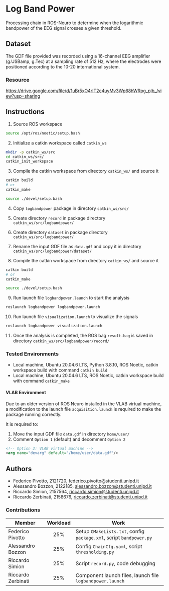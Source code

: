 # Log Band Power
Processing chain in ROS-Neuro to determine when the logarithmic bandpower of the EEG signal crosses a given threshold.

## Dataset
The GDF file provided was recorded using a 16-channel EEG amplifier (g.USBamp, g.Tec) at a sampling rate of 512 Hz, where the electrodes were positioned according to the 10-20 international system.

### Resource
https://drive.google.com/file/d/1uBr5xO4rIT2c4uyMv3Wp68hWRpg_plb_/view?usp=sharing

## Instructions

1. Source ROS workspace
```bash
source /opt/ros/noetic/setup.bash
```

2. Initialize a catkin workspace called `catkin_ws`
```bash
mkdir -p catkin_ws/src
cd catkin_ws/src/
catkin_init_workspace
```

3. Compile the catkin workspace from directory `catkin_ws/` and source it
```bash
catkin build
# or
catkin_make

source ./devel/setup.bash
```

4. Copy `logbandpower` package in directory `catkin_ws/src/`

5. Create directory `record` in package directory `catkin_ws/src/logbandpower/`

6. Create directory `dataset` in package directory `catkin_ws/src/logbandpower/`

7. Rename the input GDF file as `data.gdf` and copy it in directory `catkin_ws/src/logbandpower/dataset/`

8. Compile the catkin workspace from directory `catkin_ws/` and source it
```bash
catkin build
# or
catkin_make

source ./devel/setup.bash
```

9. Run launch file `logbandpower.launch` to start the analysis
```bash
roslaunch logbandpower logbandpower.launch
```

10. Run launch file `visualization.launch` to visualize the signals
```bash
roslaunch logbandpower visualization.launch
```
 
11. Once the analysis is completed, the ROS bag `result.bag` is saved in directory `catkin_ws/src/logbandpower/record/` 

### Tested Environments
- Local machine, Ubuntu 20.04.6 LTS, Python 3.8.10, ROS Noetic, catkin workspace build with command `catkin build`
- Local machine, Ubuntu 20.04.6 LTS, ROS Noetic, catkin workspace build with command `catkin_make`

#### VLAB Environment
Due to an older version of ROS Neuro installed in the VLAB virtual machine, a modification to the launch file `acquisition.launch` is required to make the package running correctly.

It is required to:
1. Move the input GDF file `data.gdf` in directory `home/user/`
2. Comment `Option 1` (default) and decomment `Option 2`
```xml
<!-- Option 2: VLAB virtual machine -->
<arg name="devarg" default="/home/user/data.gdf"/>
```

## Authors
- Federico Pivotto, 2121720, federico.pivotto@studenti.unipd.it
- Alessandro Bozzon, 2122185, alessandro.bozzon@studenti.unipd.it
- Riccardo Simion, 2157564, riccardo.simion@studenti.unipd.it
- Riccardo Zerbinati, 2158676, riccardo.zerbinati@studenti.unipd.it

### Contributions
| Member             | Workload | Work                                                                |
| ------------------ | :------: | ------------------------------------------------------------------- |
| Federico Pivotto   | 25%      | Setup `CMakeLists.txt`, config `package.xml`, script `bandpower.py` |
| Alessandro Bozzon  | 25%      | Config `ChainCfg.yaml`, script `thresholding.py`                    |
| Riccardo Simion    | 25%      | Script `record.py`, code debugging                                  |
| Riccardo Zerbinati | 25%      | Component launch files, launch file `logbandpower.launch`           |
